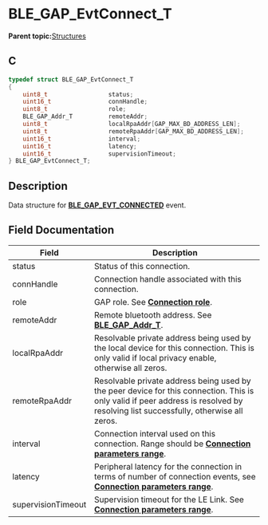 # BLE\_GAP\_EvtConnect\_T

**Parent topic:**[Structures](GUID-230368B0-FB2A-4967-A471-691387B35A9E.md)

## C

```c
typedef struct BLE_GAP_EvtConnect_T
{
    uint8_t                 status;
    uint16_t                connHandle;
    uint8_t                 role;
    BLE_GAP_Addr_T          remoteAddr;
    uint8_t                 localRpaAddr[GAP_MAX_BD_ADDRESS_LEN];
    uint8_t                 remoteRpaAddr[GAP_MAX_BD_ADDRESS_LEN];
    uint16_t                interval;
    uint16_t                latency;
    uint16_t                supervisionTimeout;
} BLE_GAP_EvtConnect_T;
```

## Description

Data structure for **[BLE\_GAP\_EVT\_CONNECTED](GUID-ADCFB5AA-F06E-4ED9-9227-592A5CE40F39.md)** event.

## Field Documentation

|Field|Description|
|-----|-----------|
|status|Status of this connection.|
|connHandle|Connection handle associated with this connection.|
|role|GAP role. See **[Connection role](GUID-287F825E-EA5B-4D02-A42E-FDE1D710F29D.md)**.|
|remoteAddr|Remote bluetooth address. See **[BLE\_GAP\_Addr\_T](GUID-5B71FDB5-5345-4BCD-B102-6A5B5A06D284.md)**.|
|localRpaAddr|Resolvable private address being used by the local device for this connection. This is only valid if local privacy enable, otherwise all zeros.|
|remoteRpaAddr|Resolvable private address being used by the peer device for this connection. This is only valid if peer address is resolved by resolving list successfully, otherwise all zeros.|
|interval|Connection interval used on this connection. Range should be **[Connection parameters range](GUID-5ABC0266-6BD2-424C-B8AB-3024AE2E9771.md)**.|
|latency|Peripheral latency for the connection in terms of number of connection events, see **[Connection parameters range](GUID-5ABC0266-6BD2-424C-B8AB-3024AE2E9771.md)**.|
|supervisionTimeout|Supervision timeout for the LE Link. See **[Connection parameters range](GUID-5ABC0266-6BD2-424C-B8AB-3024AE2E9771.md)**.|

